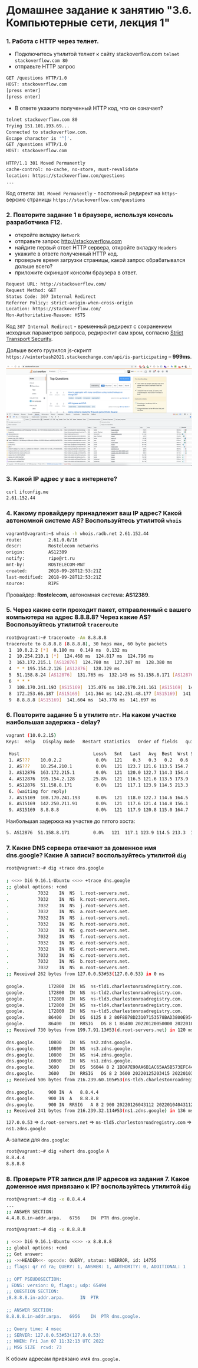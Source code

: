 # Домашнее задание к занятию "3.6. Компьютерные сети, лекция 1"

### 1. Работа c HTTP через телнет.
- Подключитесь утилитой телнет к сайту stackoverflow.com
  `telnet stackoverflow.com 80`
- отправьте HTTP запрос
```bash
GET /questions HTTP/1.0
HOST: stackoverflow.com
[press enter]
[press enter]
```
- В ответе укажите полученный HTTP код, что он означает?

```bash
telnet stackoverflow.com 80
Trying 151.101.193.69...
Connected to stackoverflow.com.
Escape character is '^]'.
GET /questions HTTP/1.0
HOST: stackoverflow.com

HTTP/1.1 301 Moved Permanently
cache-control: no-cache, no-store, must-revalidate
location: https://stackoverflow.com/questions
...
```

Код ответа: `301 Moved Permanently` - постоянный редирект на `https`-версию страницы `https://stackoverflow.com/questions`

### 2. Повторите задание 1 в браузере, используя консоль разработчика F12.
- откройте вкладку `Network`
- отправьте запрос http://stackoverflow.com
- найдите первый ответ HTTP сервера, откройте вкладку `Headers`
- укажите в ответе полученный HTTP код.
- проверьте время загрузки страницы, какой запрос обрабатывался дольше всего?
- приложите скриншот консоли браузера в ответ.

```bash
Request URL: http://stackoverflow.com/
Request Method: GET
Status Code: 307 Internal Redirect
Referrer Policy: strict-origin-when-cross-origin
Location: https://stackoverflow.com/
Non-Authoritative-Reason: HSTS
```

Код `307 Internal Redirect` - временный редирект с сохранением исходных параметров запроса, редиректит сам хром, согласно [Strict Transport Security](https://developer.mozilla.org/en-US/docs/Web/HTTP/Headers/Strict-Transport-Security).

Дольше всего грузился js-скрипт `https://winterbash2021.stackexchange.com/api/is-participating` – **999ms**.

![](Screenshot%202022-01-03%20at%2000.26.57.png)

### 3. Какой IP адрес у вас в интернете?

```bash
curl ifconfig.me
2.61.152.44
```

### 4. Какому провайдеру принадлежит ваш IP адрес? Какой автономной системе AS? Воспользуйтесь утилитой `whois`

```bash
vagrant@vagrant:~$ whois -h whois.radb.net 2.61.152.44
route:          2.61.0.0/16
descr:          Rostelecom networks
origin:         AS12389
notify:         ripe@rt.ru
mnt-by:         ROSTELECOM-MNT
created:        2018-09-28T12:53:21Z
last-modified:  2018-09-28T12:53:21Z
source:         RIPE
```

Провайдер: **Rostelecom**, автономная система: **AS12389**.

### 5. Через какие сети проходит пакет, отправленный с вашего компьютера на адрес 8.8.8.8? Через какие AS? Воспользуйтесь утилитой `traceroute`

```bash
root@vagrant:~# traceroute -An 8.8.8.8
traceroute to 8.8.8.8 (8.8.8.8), 30 hops max, 60 byte packets
 1  10.0.2.2 [*]  0.180 ms  0.149 ms  0.132 ms
 2  10.254.210.1 [*]  124.468 ms  124.817 ms  124.796 ms
 3  163.172.215.1 [AS12876]  124.780 ms  127.367 ms  128.380 ms
 4  * * 195.154.2.126 [AS12876]  128.329 ms
 5  51.158.8.24 [AS12876]  131.765 ms  132.145 ms 51.158.8.171 [AS12876]  132.126 ms
 6  * * *
 7  108.170.241.193 [AS15169]  135.076 ms 108.170.241.161 [AS15169]  141.554 ms 108.170.241.193 [AS15169]  140.947 ms
 8  172.253.66.187 [AS15169]  141.364 ms 142.251.48.177 [AS15169]  141.512 ms 142.251.66.241 [AS15169]  141.501 ms
 9  8.8.8.8 [AS15169]  141.604 ms  143.778 ms  141.697 ms
```

### 6. Повторите задание 5 в утилите `mtr`. На каком участке наибольшая задержка - delay?

```bash
vagrant (10.0.2.15)                                                                                                                                                                  2022-01-07T09:33:41+0000
Keys:  Help   Display mode   Restart statistics   Order of fields   quit
                                                                                                                                                                     Packets               Pings
 Host                            Loss%   Snt   Last   Avg  Best  Wrst StDev
 1. AS???    10.0.2.2             0.0%   121    0.3   0.3   0.2   0.6   0.1
 2. AS???    10.254.210.1         0.0%   121  123.7 121.6 113.5 154.7   8.5
 3. AS12876  163.172.215.1        0.0%   121  120.0 122.7 114.3 154.4   8.9
 4. AS12876  195.154.2.128       25.8%   121  116.5 121.6 113.5 173.9  10.8
 5. AS12876  51.158.8.171         0.0%   121  117.1 123.9 114.5 213.3  13.4
 6. (waiting for reply)
 7. AS15169  108.170.241.193      0.0%   121  118.0 122.7 114.6 164.5   9.8
 8. AS15169  142.250.211.91       0.0%   121  117.6 121.4 114.8 156.1   6.9
 9. AS15169  8.8.8.8              0.0%   121  117.9 120.8 115.0 164.7   7.1
```

Наибольшая задержка на участке до пятого хоста:
```bash
5. AS12876  51.158.8.171         0.0%   121  117.1 123.9 114.5 213.3  13.4
```

### 7. Какие DNS сервера отвечают за доменное имя dns.google? Какие A записи? воспользуйтесь утилитой `dig`

```bash
root@vagrant:~# dig +trace dns.google

; <<>> DiG 9.16.1-Ubuntu <<>> +trace dns.google
;; global options: +cmd
.			7032	IN	NS	l.root-servers.net.
.			7032	IN	NS	k.root-servers.net.
.			7032	IN	NS	j.root-servers.net.
.			7032	IN	NS	a.root-servers.net.
.			7032	IN	NS	i.root-servers.net.
.			7032	IN	NS	h.root-servers.net.
.			7032	IN	NS	g.root-servers.net.
.			7032	IN	NS	f.root-servers.net.
.			7032	IN	NS	e.root-servers.net.
.			7032	IN	NS	d.root-servers.net.
.			7032	IN	NS	c.root-servers.net.
.			7032	IN	NS	b.root-servers.net.
.			7032	IN	NS	m.root-servers.net.
;; Received 262 bytes from 127.0.0.53#53(127.0.0.53) in 0 ms

google.			172800	IN	NS	ns-tld1.charlestonroadregistry.com.
google.			172800	IN	NS	ns-tld2.charlestonroadregistry.com.
google.			172800	IN	NS	ns-tld3.charlestonroadregistry.com.
google.			172800	IN	NS	ns-tld4.charlestonroadregistry.com.
google.			172800	IN	NS	ns-tld5.charlestonroadregistry.com.
google.			86400	IN	DS	6125 8 2 80F8B78D23107153578BAD3800E9543500474E5C30C29698B40A3DB2 3ED9DA9F
google.			86400	IN	RRSIG	DS 8 1 86400 20220120050000 20220107040000 9799 . erEwaa9Pf2kOSxUbP6GUvfnR+vfObD4Ma+uY+KmbtyzyuWtIe6SkW+d7 LKWXToDmCVc31BrZ7CQj4OX1G0KTZBfM4v0DW2THUCrSxQ9SLKyYfV6r w20Zz/JcoEVvRv6jBJusGxxgkXtlb9ZTZgXHk8p6lGVoiVybGesFWvDO FE7cIvsfjdziFkZZd/rNSTh0fVHOT1cOdnXCehTatWtrHoLpceY+WB+N 283SlR/hg9WF50waG+aeQJx0nJytdMO99xA7NesYGocdnG02tMXYAFVV HdbUtIuBgBi7K/g3yxGm4sb97FylsvHCuXCr7B0QhAn/4lv1us9AhMpt n9KEpg==
;; Received 730 bytes from 199.7.91.13#53(d.root-servers.net) in 120 ms

dns.google.		10800	IN	NS	ns2.zdns.google.
dns.google.		10800	IN	NS	ns3.zdns.google.
dns.google.		10800	IN	NS	ns4.zdns.google.
dns.google.		10800	IN	NS	ns1.zdns.google.
dns.google.		3600	IN	DS	56044 8 2 1B0A7E90AA6B1AC65AA5B573EFC44ABF6CB2559444251B997103D2E4 0C351B08
dns.google.		3600	IN	RRSIG	DS 8 2 3600 20220125203415 20220103203415 15006 google. eJso8reujxB3H789+KmpQwRoH1Gc2kzsqqtTkGGAOoxY/kET7bzViVlm FscHCNgPUZQKjCXeoUbLIFosepBE8whGyGMuR2Ls75loP06uDnJmzyGe xKMokEBkgHml66lbb60UN/MGdwqGVp6MpS+y/qFOBNR0vuWe7pJXQKxY 90c=
;; Received 506 bytes from 216.239.60.105#53(ns-tld5.charlestonroadregistry.com) in 220 ms

dns.google.		900	IN	A	8.8.4.4
dns.google.		900	IN	A	8.8.8.8
dns.google.		900	IN	RRSIG	A 8 2 900 20220126043112 20220104043112 1773 dns.google. IyUNv1qiI/N51ShtCzkgjwxktQbFzPSRls2Ts7kkNsjzmcyR4i0V5RQx NYCbm6IIwjV08+Jsz9etqiKc7QcKsWyChcdQyL1V+j6uLg7jv7lA/+9N zVIx0eok+nnoeAH6hYNr1+0imzpftl3GvOYdA0Jur2TamvJq3rL0OdGY qW8=
;; Received 241 bytes from 216.239.32.114#53(ns1.zdns.google) in 136 ms
```

`127.0.0.53` => `d.root-servers.net` => `ns-tld5.charlestonroadregistry.com` => `ns1.zdns.google`

А-записи для `dns.google`:
```bash
root@vagrant:~# dig +short dns.google A
8.8.4.4
8.8.8.8
```

### 8. Проверьте PTR записи для IP адресов из задания 7. Какое доменное имя привязано к IP? воспользуйтесь утилитой `dig`

```bash
root@vagrant:~# dig -x 8.8.4.4
...
;; ANSWER SECTION:
4.4.8.8.in-addr.arpa.	6756	IN	PTR	dns.google.
```

```bash
root@vagrant:~# dig -x 8.8.8.8

; <<>> DiG 9.16.1-Ubuntu <<>> -x 8.8.8.8
;; global options: +cmd
;; Got answer:
;; ->>HEADER<<- opcode: QUERY, status: NOERROR, id: 14755
;; flags: qr rd ra; QUERY: 1, ANSWER: 1, AUTHORITY: 0, ADDITIONAL: 1

;; OPT PSEUDOSECTION:
; EDNS: version: 0, flags:; udp: 65494
;; QUESTION SECTION:
;8.8.8.8.in-addr.arpa.		IN	PTR

;; ANSWER SECTION:
8.8.8.8.in-addr.arpa.	6956	IN	PTR	dns.google.

;; Query time: 4 msec
;; SERVER: 127.0.0.53#53(127.0.0.53)
;; WHEN: Fri Jan 07 11:32:13 UTC 2022
;; MSG SIZE  rcvd: 73
```

К обоим адресам привязано имя `dns.google.`